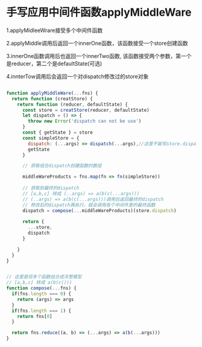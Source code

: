 # 手写应用中间件函数applyMiddleWare

1.applyMidleeWrare接受多个中间件函数

2.applyMiddle调用后返回一个innerOne函数，该函数接受一个store创建函数

3.innerOne函数调用后也返回一个innerTwo函数, 该函数接受两个参数，第一个是reducer，第二个是defaultState(可选)

4.innterTow调用后会返回一个对dispatch修改过的store对象

```js

function applyMiddleWare(...fns) {
  return function (creatStore) {
    return function (reducer, defaultState) {
      const store = creatStore(reducer, defaultState)
      let dispatch = () => {
        throw new Error('dispatch can not be use')
      }
      const { getState } = store
      const simpleStore = {
        dispatch: (...args) => dispatch(...args),//这里不能写store.dispatch,如果是store.dispatch那么中间件内触发的dispatch，无法触发所有中间件函数
        getState
      }

      // 获取组合dispatch创建函数的数组

      middleWareProducts = fns.map(fn => fn(simpleStore))
		
      // 获取到最终的dispatch
      // [a,b,c] 转成 (..args) => a(b(c(...args)))
      // (..args) => a(b(c(...args)))调用后返回最终的dispatch
      // 修改后的dispatch再执行，就会调用各个中间件里的最终函数
      dispatch = compose(...middleWareProducts)(store.dispatch)
        
      return {
        ...store,
        dispatch
      }

    }
  }
}


// 这里是将多个函数组合成洋葱模型
// [a,b,c] 转成 a(b(c()))
function compose(...fns) {
  if(fns.length === 0) {
    return (args) => args
  }
  if(fns.length === 1) {
    return fns[0]
  }

  return fns.reduce((a, b) => (...args) => a(b(...args)))
}

```

